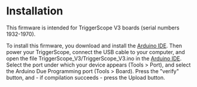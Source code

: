 # Installation
This firmware is intended for TriggerScope V3 boards (serial numbers 1932-1970).

To install this firmware, you download and install the [Arduino IDE](https://www.arduino.cc/en/software). Then power your TriggerScope, connect the USB cable to your computer, and open the file TriggerScope_V3/TriggerScope_V3.ino in the [Arduino IDE](https://www.arduino.cc/en/software). Select the port under which your device appears (Tools > Port), and select the Arduino Due Programming port (Tools > Board). Press the "verify" button, and - if compilation succeeds - press the Upload button.